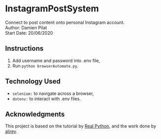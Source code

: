 # InstagramPostSystem
Connect to post content onto personal Instagram account.  
Author: Damien Pilat  
Start Date: 20/06/2020

## Instructions
1. Add username and password into .env file,
2. Run `python browserAutomate.py`.

## Technology Used
* `selenium:` to navigate across a browser,
* `dotenv:` to interact with .env files.

## Acknowledgments
This project is based on the tutorial by [Real Python](https://realpython.com/instagram-bot-python-instapy/),
and the work done by [alirey](https://paste.ubuntu.com/p/mxyYmBpryK/). 